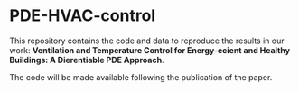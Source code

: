 # PDE-HVAC-control

This repository contains the code and data to reproduce the results in our work: **Ventilation and Temperature Control for Energy-ecient and Healthy Buildings: A Dierentiable PDE Approach**.

The code will be made available following the publication of the paper.

